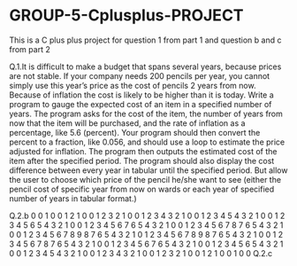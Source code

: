 # GROUP-5-Cplusplus-PROJECT
This is a C plus plus project for question 1 from  part 1 and   question b and c from  part 2


Q.1.It is difficult to make a budget that spans several years, because prices are not stable. If your company needs 200 pencils per year, you cannot simply use this year’s price as the cost of pencils 2 years from now. Because of inflation the cost is likely to be higher than it is today. Write a program to gauge the expected cost of an item in a specified number of years. The program asks for the cost of the item, the number of years from now that the item will be purchased, and the rate of inflation as a percentage, like 5.6 (percent). Your program should then convert the percent to a fraction, like 0.056, and should use a loop to estimate the price adjusted for inflation. The program then outputs the estimated cost of the item after the specified period. The program should also display the cost difference between every year in tabular until the specified period. But allow the user to choose which price of the pencil he/she want to see (either the pencil cost of specific year from now on wards or each year of specified number of years in tabular format.)

Q.2.b
0                                   0
1 0                               0 1
2 1 0                           0 1 2
3 2 1 0                       0 1 2 3
4 3 2 1 0                   0 1 2 3 4
5 4 3 2 1 0               0 1 2 3 4 5
6 5 4 3 2 1 0           0 1 2 3 4 5 6
7 6 5 4 3 2 1 0       0 1 2 3 4 5 6 7
8 7 6 5 4 3 2 1 0   0 1 2 3 4 5 6 7 8
9 8 7 6 5 4 3 2 1 0 1 2 3 4 5 6 7 8 9
8 7 6 5 4 3 2 1 0   0 1 2 3 4 5 6 7 8
7 6 5 4 3 2 1 0       0 1 2 3 4 5 6 7
6 5 4 3 2 1 0           0 1 2 3 4 5 6
5 4 3 2 1 0               0 1 2 3 4 5
4 3 2 1 0                   0 1 2 3 4
3 2 1 0                       0 1 2 3
2 1 0                           0 1 2
1 0                               0 1
0                                   0
Q.2.c



























